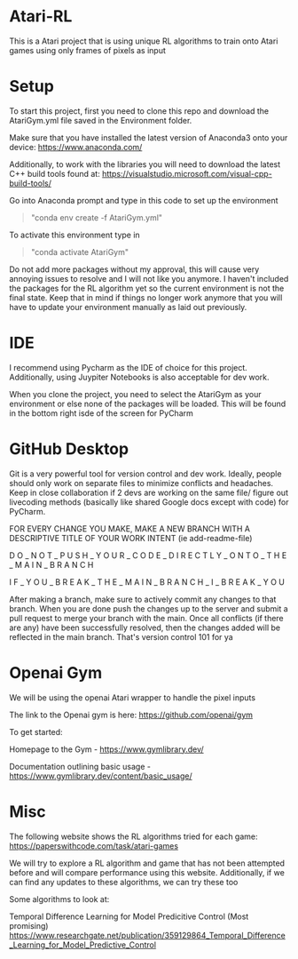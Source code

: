 # Atari-RL
This is a Atari project that is using unique RL algorithms to train onto Atari games using only frames of pixels as input

# Setup
To start this project, first you need to clone this repo and download the AtariGym.yml file saved in the Environment folder.

Make sure that you have installed the latest version of Anaconda3 onto your device: https://www.anaconda.com/

Additionally, to work with the libraries you will need to download the latest C++ build tools found at: https://visualstudio.microsoft.com/visual-cpp-build-tools/

Go into Anaconda prompt and type in this code to set up the environment
>"conda env create -f AtariGym.yml"

To activate this environment type in
>"conda activate AtariGym"

Do not add more packages without my approval, this will cause very annoying issues to resolve and I will not like you anymore. I haven't included the packages for the RL algorithm yet so the current environment is not the final state. Keep that in mind if things no longer work anymore that you will have to update your environment manually as laid out previously.

# IDE

I recommend using Pycharm as the IDE of choice for this project. Additionally, using Juypiter Notebooks is also acceptable for dev work.

When you clone the project, you need to select the AtariGym as your environment or else none of the packages will be loaded. This will be found in the bottom right isde of the screen for PyCharm

# GitHub Desktop

Git is a very powerful tool for version control and dev work. Ideally, people should only work on separate files to minimize conflicts and headaches. Keep in close collaboration if 2 devs are working on the same file/ figure out livecoding methods (basically like shared Google docs except with code) for PyCharm.

FOR EVERY CHANGE YOU MAKE, MAKE A NEW BRANCH WITH A DESCRIPTIVE TITLE OF YOUR WORK INTENT (ie add-readme-file)

D O _ N O T  _  P U S H  _ Y O U R  _  C O D E  _  D I R E C T L Y  _  O N T O  _ T H E  _  M A I N  _  B R A N C H

I F _ Y O U _ B R E A K _ T H E _ M A I N _ B R A N C H _ I _ B R E A K _ Y O U

After making a branch, make sure to actively commit any changes to that branch. When you are done push the changes up to the server and submit a pull request to merge your branch with the main. Once all conflicts (if there are any) have been successfully resolved, then the changes added will be reflected in the main branch. 
That's version control 101 for ya



# Openai Gym

We will be using the openai Atari wrapper to handle the pixel inputs

The link to the Openai gym is here: https://github.com/openai/gym


To get started: 


Homepage to the Gym - https://www.gymlibrary.dev/


Documentation outlining basic usage - https://www.gymlibrary.dev/content/basic_usage/


# Misc 

The following website shows the RL algorithms tried for each game: https://paperswithcode.com/task/atari-games

We will try to explore a RL algorithm and game that has not been attempted before and will compare performance using this website. 
Additionally, if we can find any updates to these algorithms, we can try these too


Some algorithms to look at:

Temporal Difference Learning for Model Predicitive Control (Most promising)
https://www.researchgate.net/publication/359129864_Temporal_Difference_Learning_for_Model_Predictive_Control

